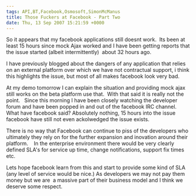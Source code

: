 ```yaml
---
tags: API,BT,Facebook,Osmosoft,SimonMcManus
title: Those Fuckers at Facebook - Part Two 
date: Thu, 13 Sep 2007 15:21:59 +0000
---
```

So it appears that my facebook applications still doesnt work.  Its been at least 15 hours since mock Ajax worked and I have been getting reports that the issue started (albeit intermittently)  about 32 hours ago.  
  
I have previously blogged about the dangers of any application that relies on an external platform over which we have not contractual support, i think this highlights the issue, but most of all makes facebook look very bad.  
  
At my demo tomorrow I can explain the situation and providing mock ajax still works on the beta platform use that.  With that said it is really not the point.   Since this morning I have been closely watching the developer forum and have been popped in and out of the facebook IRC channel.   What have facebook said? Absolutely nothing, 15 hours into the issue facebook have still not even ackolwedged the issue exists.  
  
There is no way that Facebook can continue to piss of the developers who ultimately they rely on for the further expansion and inovation around their platform.    In the enterprise environment there would be very clearly defined SLA's for service up time, change notifications, support fix times etc.  
  
Lets hope facebook learn from this and start to provide some kind of SLA (any level of service would be nice.) As developers we may not pay them money but we are  a massive part of their business model and I think we deserve some respect.
